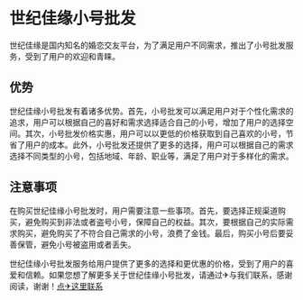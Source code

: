 # 世纪佳缘小号批发

世纪佳缘是国内知名的婚恋交友平台，为了满足用户不同需求，推出了小号批发服务，受到了用户的欢迎和青睐。

## 优势

世纪佳缘小号批发有着诸多优势。首先，小号批发可以满足用户对于个性化需求的追求，用户可以根据自己的喜好和需求选择适合自己的小号，增加了用户的选择空间。其次，小号批发价格实惠，用户可以以更低的价格获取到自己喜欢的小号，节省了用户的成本。此外，小号批发还提供了更多的选择，用户可以根据自己的需求选择不同类型的小号，包括地域、年龄、职业等，满足了用户对于多样化的需求。

## 注意事项

在购买世纪佳缘小号批发时，用户需要注意一些事项。首先，要选择正规渠道购买，避免购买到非法或者盗号小号，保障自己的权益。其次，要根据自己的实际需求购买，避免购买了不符合自己需求的小号，浪费了金钱。最后，购买小号后要妥善保管，避免小号被盗用或者丢失。

世纪佳缘小号批发服务给用户提供了更多的选择和更优惠的价格，受到了用户的喜爱和信赖。如果您想了解更多关于世纪佳缘小号批发，请通过✈与我们联系，感谢阅读，谢谢！[点✈这里联系](https://abc.k02.cc)